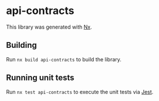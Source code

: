# api-contracts

This library was generated with [Nx](https://nx.dev).

## Building

Run `nx build api-contracts` to build the library.

## Running unit tests

Run `nx test api-contracts` to execute the unit tests via [Jest](https://jestjs.io).
